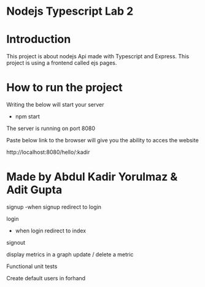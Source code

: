 # Nodejs Typescript Lab 2
 
# Introduction 
This project is about nodejs Api made with Typescript and Express.
This project is using a frontend called ejs pages. 

# How to run the project
Writing the below will start your server  
- npm start

The server is running on port 8080

Paste below link to the browser will give you the ability to acces the website

http://localhost:8080/hello/:kadir

# Made by Abdul Kadir Yorulmaz & Adit Gupta


signup 
-when signup redirect to login

login
- when login redirect to index

signout

 
display metrics in a graph
update / delete a metric             

Functional unit tests  

Create default users in forhand
